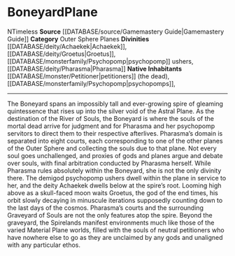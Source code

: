 ﻿---
alignment: N
id: '15'
name: Boneyard
plane_category: Outer Sphere Planes
rarity: Common
source: '[[DATABASE/source/Gamemastery Guide|Gamemastery Guide]]'
trait:
- '[[DATABASE/trait/Timeless|Timeless]]'
type: Plane

---
# Boneyard<span class="item-type">Plane</span>

<span class="trait-alignment item-trait">N</span><span class="item-trait">Timeless</span>
**Source** [[DATABASE/source/Gamemastery Guide|Gamemastery Guide]]
**Category** Outer Sphere Planes
**Divinities** [[DATABASE/deity/Achaekek|Achaekek]], [[DATABASE/deity/Groetus|Groetus]], [[DATABASE/monsterfamily/Psychopomp|psychopomp]] ushers, [[DATABASE/deity/Pharasma|Pharasma]]
**Native Inhabitants** [[DATABASE/monster/Petitioner|petitioners]] (the dead), [[DATABASE/monsterfamily/Psychopomp|psychopomps]],

---
The Boneyard spans an impossibly tall and ever-growing spire of gleaming quintessence that rises up into the silver void of the Astral Plane. As the destination of the River of Souls, the Boneyard is where the souls of the mortal dead arrive for judgment and for Pharasma and her psychopomp servitors to direct them to their respective afterlives. Pharasma’s domain is separated into eight courts, each corresponding to one of the other planes of the Outer Sphere and collecting the souls due to that plane. Not every soul goes unchallenged, and proxies of gods and planes argue and debate over souls, with final arbitration conducted by Pharasma herself.
 While Pharasma rules absolutely within the Boneyard, she is not the only divinity there. The demigod psychopomp ushers dwell within the plane in service to her, and the deity Achaekek dwells below at the spire’s root. Looming high above as a skull-faced moon waits Groetus, the god of the end times, his orbit slowly decaying in minuscule iterations supposedly counting down to the last days of the cosmos.
 Pharasma’s courts and the surrounding Graveyard of Souls are not the only features atop the spire. Beyond the graveyard, the Spirelands manifest environments much like those of the varied Material Plane worlds, filled with the souls of neutral petitioners who have nowhere else to go as they are unclaimed by any gods and unaligned with any particular ethos.